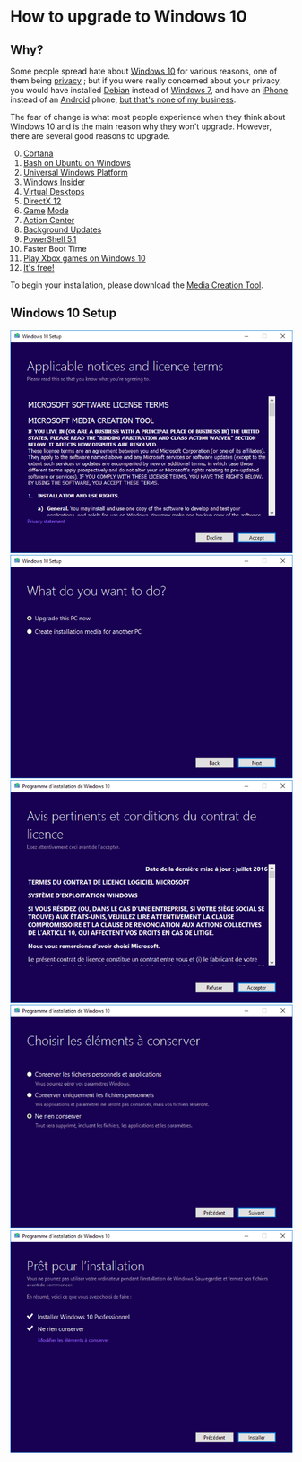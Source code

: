 # How to upgrade to Windows 10

## Why?

Some people spread hate about [Windows 10](https://en.wikipedia.org/wiki/Windows_10) for various reasons, one of them being [privacy](https://en.wikipedia.org/wiki/Windows_10#Privacy_and_data_collection) ; but if you were really concerned about your privacy, you would have installed [Debian](https://en.wikipedia.org/wiki/Debian) instead of [Windows 7](https://en.wikipedia.org/wiki/Windows_7), and have an [iPhone](https://en.wikipedia.org/wiki/IOS) instead of an [Android](<https://en.wikipedia.org/wiki/Android_(operating_system)>) phone, [but that's none of my business](http://i.memeful.com/memes/R543qxM/Kermit-The-Frog.jpg).

The fear of change is what most people experience when they think about Windows 10 and is the main reason why they won't upgrade. However, there are several good reasons to upgrade.

0. [Cortana](<https://en.wikipedia.org/wiki/Cortana_(software)>)
1. [Bash on Ubuntu on Windows](https://msdn.microsoft.com/en-ca/commandline/wsl/about)
2. [Universal Windows Platform](https://en.wikipedia.org/wiki/Universal_Windows_Platform)
3. [Windows Insider](https://en.wikipedia.org/wiki/Windows_Insider)
4. [Virtual Desktops](https://en.wikipedia.org/wiki/Task_View)
5. [DirectX 12](https://en.wikipedia.org/wiki/DirectX#DirectX_12)
6. [Game](http://news.xbox.com/2017/01/13/creators-update-beam-streaming-increased-performance-fan-requested-features-coming-xbox-one-windows-10/) [Mode](https://blogs.windows.com/windowsexperience/2017/01/25/new-windows-10-creators-update-gaming-features-arrive-week-windows-insiders/)
7. [Action Center](https://en.wikipedia.org/wiki/Action_Center)
8. [Background Updates](https://en.wikipedia.org/wiki/Windows_Update#Windows_10)
9. [PowerShell 5.1](https://en.wikipedia.org/wiki/PowerShell#PowerShell_5.0)
10. Faster Boot Time
11. [Play Xbox games on Windows 10](https://en.wikipedia.org/wiki/Windows_10#Multimedia_and_gaming)
12. [It's free!](https://en.wikipedia.org/wiki/Windows_10#Free_upgrade_offer)

To begin your installation, please download the [Media Creation Tool](https://www.microsoft.com/en-ca/software-download/windows10/).

## Windows 10 Setup

![1](https://raw.githubusercontent.com/NatoBoram/FirstRun/master/Windows%2010/HowTo/Upgrade/1.PNG)
![2](https://raw.githubusercontent.com/NatoBoram/FirstRun/master/Windows%2010/HowTo/Upgrade/2.PNG)
![3](https://raw.githubusercontent.com/NatoBoram/FirstRun/master/Windows%2010/HowTo/Upgrade/3.PNG)
![4](https://raw.githubusercontent.com/NatoBoram/FirstRun/master/Windows%2010/HowTo/Upgrade/4.PNG)
![5](https://raw.githubusercontent.com/NatoBoram/FirstRun/master/Windows%2010/HowTo/Upgrade/5.PNG)
